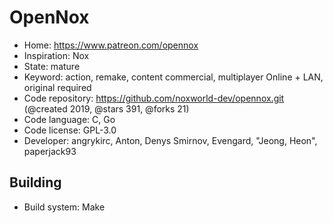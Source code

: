 # OpenNox

- Home: https://www.patreon.com/opennox
- Inspiration: Nox
- State: mature
- Keyword: action, remake, content commercial, multiplayer Online + LAN, original required
- Code repository: https://github.com/noxworld-dev/opennox.git (@created 2019, @stars 391, @forks 21)
- Code language: C, Go
- Code license: GPL-3.0
- Developer: angrykirc, Anton, Denys Smirnov, Evengard, "Jeong, Heon", paperjack93

## Building

- Build system: Make
